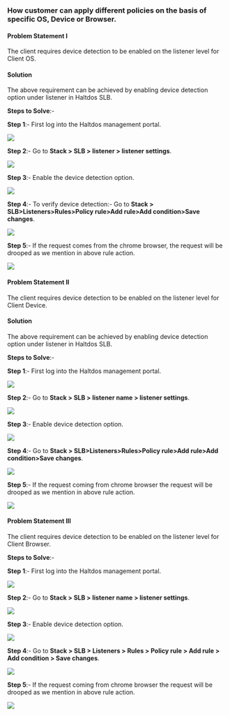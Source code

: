 ### **How customer can apply different policies on the basis of specific OS, Device or Browser**.

#### **Problem Statement I**

The client requires device detection to be enabled on the listener level for Client OS.

#### **Solution**

The above requirement can be achieved by enabling device detection option under listener in Haltdos SLB.

**Steps to Solve**:-

**Step 1**:- First log into the Haltdos management portal.

![](/img/adc/v6/kb/adc16.1.png)

**Step 2**:- Go to **Stack > SLB > listener > listener settings**.

![](/img/adc/v6/kb/adc16.2.png)

**Step 3**:- Enable the device detection option.

![](/img/adc/v6/kb/adc16.3.png)

**Step 4**:- To verify device detection:- Go to **Stack > SLB>Listeners>Rules>Policy rule>Add rule>Add condition>Save changes**.

![](/img/adc/v6/kb/adc16.4.png)

**Step 5**:- If the request comes from the chrome browser, the request will be drooped as we mention in above rule action.

![](/img/adc/v6/kb/adc16.5.png)

#### **Problem Statement II**

The client requires device detection to be enabled on the listener level for Client Device.

#### **Solution**

The above requirement can be achieved by enabling device detection option under listener in Haltdos SLB.

**Steps to Solve**:-

**Step 1**:- First log into the Haltdos management portal.

![](/img/adc/v6/kb/adc16.6.png)

**Step 2**:- Go to **Stack > SLB > listener name > listener settings**.

![](/img/adc/v6/kb/adc16.7.png)

**Step 3**:- Enable device detection option.  

![](/img/adc/v6/kb/adc16.8.png)

**Step 4**:- Go to **Stack > SLB>Listeners>Rules>Policy rule>Add rule>Add condition>Save changes**.

![](/img/adc/v6/kb/adc16.9.png)

**Step 5**:- If the request coming from chrome browser the request will be drooped as we mention in above rule action.

![](/img/adc/v6/kb/adc16.10.png)

#### **Problem Statement III**

The client requires device detection to be enabled on the listener level for Client Browser.

**Steps to Solve**:-

**Step 1**:- First log into the Haltdos management portal.

![](/img/adc/v6/kb/adc16.11.png)

**Step 2**:- Go to **Stack > SLB > listener name > listener settings**.

![](/img/adc/v6/kb/adc16.12.png)

**Step 3**:- Enable device detection option.

![](/img/adc/v6/kb/adc16.13.png)

**Step 4**:- Go to **Stack > SLB > Listeners > Rules > Policy rule > Add rule > Add condition > Save changes**.

![](/img/adc/v6/kb/adc16.14.png)

**Step 5**:- If the request coming from chrome browser the request will be drooped as we mention in above rule action. 

![](/img/adc/v6/kb/adc16.15.png)